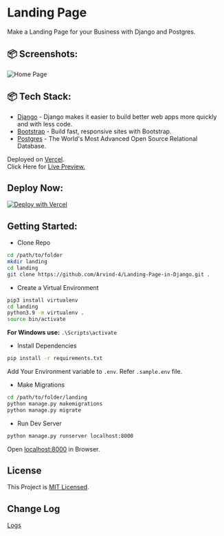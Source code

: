 
# Landing Page

Make a Landing Page for your Business with Django and Postgres.

## 📦 Screenshots:

<img src="https://github.com/Arvind-4/Landing-Page-in-Django/blob/main/.github/static/homepage.png?raw=true" alt="Home Page" />

## 📦 Tech Stack:

- [Django](https://www.djangoproject.com) - Django makes it easier to build better web apps more quickly and with less code.
- [Bootstrap](https://getbootstrap.com/) - Build fast, responsive sites with Bootstrap.
- [Postgres](https://www.postgresql.org/) - The World's Most Advanced Open Source Relational Database.


Deployed on [Vercel](https://vercel.com/). <br/>
Click Here for [Live Preview.](https://landing-django.vercel.app/)

## Deploy Now:
[![Deploy with Vercel](https://vercel.com/button)](https://vercel.com/new/clone?repository-url=https://github.com/Arvind-4/Landing-Page-in-Django)

## Getting Started: 

- Clone Repo 

```bash
cd /path/to/folder
mkdir landing
cd landing
git clone https://github.com/Arvind-4/Landing-Page-in-Django.git .
```  

- Create a Virtual Environment

```bash
pip3 install virtualenv
cd landing
python3.9 -m virtualenv .
source bin/activate
```

**For Windows use:** `.\Scripts\activate`

- Install Dependencies

```bash
pip install -r requirements.txt
```

Add Your Environment variable to `.env`.
 Refer `.sample.env` file.

- Make Migrations

```bash
cd /path/to/folder/landing
python manage.py makemigrations
python manage.py migrate
```

- Run Dev Server

```bash
python manage.py runserver localhost:8000
```

Open [localhost:8000](http://localhost:8000/) in Browser.

## License
This Project is [MIT Licensed](https://github.com/Arvind-4/Landing-Page-in-Django/blob/main/LICENSE).

## Change Log
[Logs](https://github.com/Arvind-4/Landing-Page-in-Django/commits/main)
